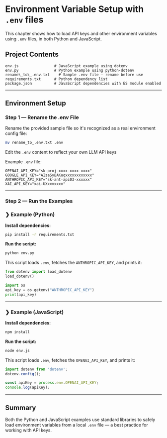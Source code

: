 # Environment Variable Setup with `.env` files

This chapter shows how to load API keys and other environment variables using `.env` files, in both Python and JavaScript.

## Project Contents

```
env.js                # JavaScript example using dotenv
env.py                # Python example using python-dotenv
rename\_to\_.env.txt    # Sample .env file — rename before use
requirements.txt      # Python dependency list
package.json          # JavaScript dependencies with ES module enabled
````

---

## Environment Setup

### Step 1 — Rename the .env File

Rename the provided sample file so it's recognized as a real environment config file:

```bash
mv rename_to_.env.txt .env
````

Edit the `.env` content to reflect your own LLM API keys

Example `.env` file:

```env
OPENAI_API_KEY="sk-proj-xxxx-xxxx-xxxx"
GOOGLE_API_KEY="AIzaSyBAKuqxxxxxxxxxxxx"
ANTHROPIC_API_KEY="sk-ant-api03-xxxxxx"
XAI_API_KEY="xai-UXxxxxxxx"
```

---

### Step 2 — Run the Examples

### ❯ Example (Python)

**Install dependencies:**

```bash
pip install -r requirements.txt
```

**Run the script:**

```bash
python env.py
```

This script loads `.env`, fetches the `ANTHROPIC_API_KEY`, and prints it:

```python
from dotenv import load_dotenv
load_dotenv()

import os
api_key = os.getenv("ANTHROPIC_API_KEY")
print(api_key)
```

---

### ❯ Example (JavaScript)

**Install dependencies:**

```bash
npm install
```

**Run the script:**

```bash
node env.js
```

This script loads `.env`, fetches the `OPENAI_API_KEY`, and prints it:

```js
import dotenv from 'dotenv';
dotenv.config();

const apiKey = process.env.OPENAI_API_KEY;
console.log(apiKey);
```
---

## Summary

Both the Python and JavaScript examples use standard libraries to safely load environment variables from a local `.env` file — a best practice for working with API keys.

